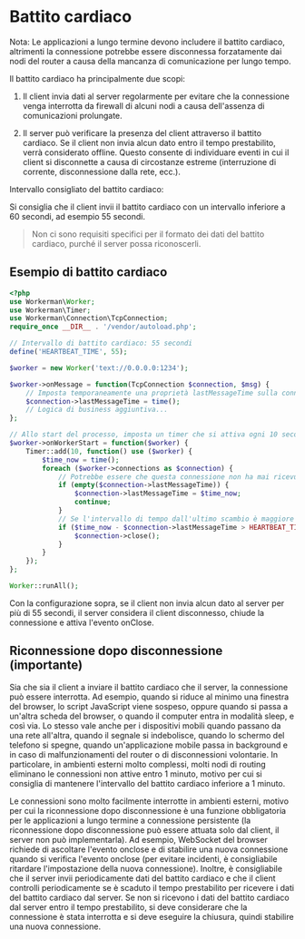 # Battito cardiaco

Nota: Le applicazioni a lungo termine devono includere il battito cardiaco, altrimenti la connessione potrebbe essere disconnessa forzatamente dai nodi del router a causa della mancanza di comunicazione per lungo tempo.

Il battito cardiaco ha principalmente due scopi:

1. Il client invia dati al server regolarmente per evitare che la connessione venga interrotta da firewall di alcuni nodi a causa dell'assenza di comunicazioni prolungate.

2. Il server può verificare la presenza del client attraverso il battito cardiaco. Se il client non invia alcun dato entro il tempo prestabilito, verrà considerato offline. Questo consente di individuare eventi in cui il client si disconnette a causa di circostanze estreme (interruzione di corrente, disconnessione dalla rete, ecc.).

Intervallo consigliato del battito cardiaco:

Si consiglia che il client invii il battito cardiaco con un intervallo inferiore a 60 secondi, ad esempio 55 secondi.

> Non ci sono requisiti specifici per il formato dei dati del battito cardiaco, purché il server possa riconoscerli.

## Esempio di battito cardiaco
```php
<?php
use Workerman\Worker;
use Workerman\Timer;
use Workerman\Connection\TcpConnection;
require_once __DIR__ . '/vendor/autoload.php';

// Intervallo di battito cardiaco: 55 secondi
define('HEARTBEAT_TIME', 55);

$worker = new Worker('text://0.0.0.0:1234');

$worker->onMessage = function(TcpConnection $connection, $msg) {
    // Imposta temporaneamente una proprietà lastMessageTime sulla connessione per registrare l'ultimo momento in cui è stato ricevuto un messaggio
    $connection->lastMessageTime = time();
    // Logica di business aggiuntiva...
};

// Allo start del processo, imposta un timer che si attiva ogni 10 secondi
$worker->onWorkerStart = function($worker) {
    Timer::add(10, function() use ($worker) {
        $time_now = time();
        foreach ($worker->connections as $connection) {
            // Potrebbe essere che questa connessione non ha mai ricevuto alcun messaggio, in tal caso lastMessageTime viene impostato sull'istante attuale
            if (empty($connection->lastMessageTime)) {
                $connection->lastMessageTime = $time_now;
                continue;
            }
            // Se l'intervallo di tempo dall'ultimo scambio è maggiore dell'intervallo del battito cardiaco, si considera che il client si sia disconnesso e si chiude la connessione
            if ($time_now - $connection->lastMessageTime > HEARTBEAT_TIME) {
                $connection->close();
            }
        }
    });
};

Worker::runAll();
```

Con la configurazione sopra, se il client non invia alcun dato al server per più di 55 secondi, il server considera il client disconnesso, chiude la connessione e attiva l'evento onClose.

## Riconnessione dopo disconnessione (importante)

Sia che sia il client a inviare il battito cardiaco che il server, la connessione può essere interrotta. Ad esempio, quando si riduce al minimo una finestra del browser, lo script JavaScript viene sospeso, oppure quando si passa a un'altra scheda del browser, o quando il computer entra in modalità sleep, e così via. Lo stesso vale anche per i dispositivi mobili quando passano da una rete all'altra, quando il segnale si indebolisce, quando lo schermo del telefono si spegne, quando un'applicazione mobile passa in background e in caso di malfunzionamenti del router o di disconnessioni volontarie. In particolare, in ambienti esterni molto complessi, molti nodi di routing eliminano le connessioni non attive entro 1 minuto, motivo per cui si consiglia di mantenere l'intervallo del battito cardiaco inferiore a 1 minuto.

Le connessioni sono molto facilmente interrotte in ambienti esterni, motivo per cui la riconnessione dopo disconnessione è una funzione obbligatoria per le applicazioni a lungo termine a connessione persistente (la riconnessione dopo disconnessione può essere attuata solo dal client, il server non può implementarla). Ad esempio, WebSocket del browser richiede di ascoltare l'evento onclose e di stabilire una nuova connessione quando si verifica l'evento onclose (per evitare incidenti, è consigliabile ritardare l'impostazione della nuova connessione). Inoltre, è consigliabile che il server invii periodicamente dati del battito cardiaco e che il client controlli periodicamente se è scaduto il tempo prestabilito per ricevere i dati del battito cardiaco dal server. Se non si ricevono i dati del battito cardiaco dal server entro il tempo prestabilito, si deve considerare che la connessione è stata interrotta e si deve eseguire la chiusura, quindi stabilire una nuova connessione.
